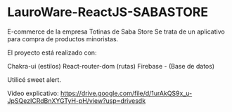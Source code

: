 # LauroWare-ReactJS-SABASTORE

E-commerce de la empresa Totinas de Saba Store
Se trata de un aplicativo para compra de productos minoristas.

El proyecto está realizado con:

Chakra-ui (estilos)
React-router-dom (rutas)
Firebase - (Base de datos)

Utilicé sweet alert.

Video explicativo:
https://drive.google.com/file/d/1urAkQS9x_u-JpSQezICRdBnXYGTyH-pH/view?usp=drivesdk
